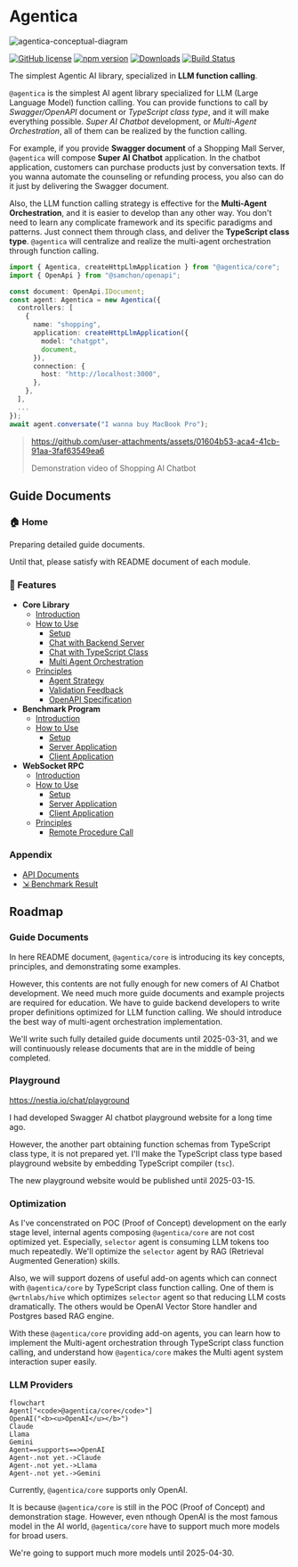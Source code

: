 # Agentica
![agentica-conceptual-diagram](https://github.com/user-attachments/assets/d7ebbd1f-04d3-4b0d-9e2a-234e29dd6c57)

[![GitHub license](https://img.shields.io/badge/license-MIT-blue.svg)](https://github.com/wrtnlabs/agentica/blob/master/LICENSE)
[![npm version](https://img.shields.io/npm/v/@agentica/core.svg)](https://www.npmjs.com/package/@agentica/core)
[![Downloads](https://img.shields.io/npm/dm/@agentica/core.svg)](https://www.npmjs.com/package/@agentica/core)
[![Build Status](https://github.com/wrtnlabs/agentica/workflows/build/badge.svg)](https://github.com/wrtnlabs/agentica/actions?query=workflow%3Abuild)

The simplest Agentic AI library, specialized in **LLM function calling**.

`@agentica` is the simplest AI agent library specialized for LLM (Large Language Model) function calling. You can provide functions to call by *Swagger/OpenAPI* document or *TypeScript class type*, and it will make everything possible. *Super AI Chatbot* development, or *Multi-Agent Orchestration*, all of them can be realized by the function calling.

For example, if you provide **Swagger document** of a Shopping Mall Server, `@agentica` will compose **Super AI Chatbot** application. In the chatbot application, customers can purchase products just by conversation texts. If you wanna automate the counseling or refunding process, you also can do it just by delivering the Swagger document.

Also, the LLM function calling strategy is effective for the **Multi-Agent Orchestration**, and it is easier to develop than any other way. You don't need to learn any complicate framework and its specific paradigms and patterns. Just connect them through class, and deliver the **TypeScript class type**. `@agentica` will centralize and realize the multi-agent orchestration through function calling.

```typescript
import { Agentica, createHttpLlmApplication } from "@agentica/core";
import { OpenApi } from "@samchon/openapi";

const document: OpenApi.IDocument;
const agent: Agentica = new Agentica({
  controllers: [
    {
      name: "shopping",
      application: createHttpLlmApplication({
        model: "chatgpt",
        document,
      }),
      connection: {
        host: "http://localhost:3000",
      },
    },
  ],
  ...
});
await agent.conversate("I wanna buy MacBook Pro");
```

> https://github.com/user-attachments/assets/01604b53-aca4-41cb-91aa-3faf63549ea6
>
> Demonstration video of Shopping AI Chatbot

<!-- To do: re-capture demonstration video with Wrtnlabs title -->




## Guide Documents
### 🏠 Home
Preparing detailed guide documents.

Until that, please satisfy with README document of each module.

### 📖 Features
- **Core Library**
  - [Introduction](https://github.com/wrtnlabs/agentica/tree/main/packages/core)
  - [How to Use](https://github.com/wrtnlabs/agentica/tree/main/packages/core#how-to-use)
    - [Setup](https://github.com/wrtnlabs/agentica/tree/main/packages/core#setup)
    - [Chat with Backend Server](https://github.com/wrtnlabs/agentica/tree/main/packages/core#chat-with-backend-server)
    - [Chat with TypeScript Class](https://github.com/wrtnlabs/agentica/tree/main/packages/core#chat-with-typescript-class)
    - [Multi Agent Orchestration](https://github.com/wrtnlabs/agentica/tree/main/packages/core#multi-agent-orchestration)
  - [Principles](https://github.com/wrtnlabs/agentica/tree/main/packages/core#principles)
    - [Agent Strategy](https://github.com/wrtnlabs/agentica/tree/main/packages/core#agent-strategy)
    - [Validation Feedback](https://github.com/wrtnlabs/agentica/tree/main/packages/core#validation-feedback)
    - [OpenAPI Specification](https://github.com/wrtnlabs/agentica/tree/main/packages/core#openapi-specification)
- **Benchmark Program**
  - [Introduction](https://github.com/wrtnlabs/agentica/tree/main/packages/rpc)
  - [How to Use](https://github.com/wrtnlabs/agentica/tree/main/packages/rpc#how-to-use)
    - [Setup](https://github.com/wrtnlabs/agentica/tree/main/packages/rpc#setup)
    - [Server Application](https://github.com/wrtnlabs/agentica/tree/main/packages/rpc#server-application)
    - [Client Application](https://github.com/wrtnlabs/agentica/tree/main/packages/rpc#client-application)
- **WebSocket RPC**
  - [Introduction](https://github.com/wrtnlabs/agentica/tree/main/packages/rpc#introduction)
  - [How to Use](https://github.com/wrtnlabs/agentica/tree/main/packages/rpc#how-to-use)
    - [Setup](https://github.com/wrtnlabs/agentica/tree/main/packages/rpc#setup)
    - [Server Application](https://github.com/wrtnlabs/agentica/tree/main/packages/rpc#server-application)
    - [Client Application](https://github.com/wrtnlabs/agentica/tree/main/packages/rpc#client-application)
  - [Principles](https://github.com/wrtnlabs/agentica/tree/main/packages/rpc#principles)
    - [Remote Procedure Call](https://github.com/wrtnlabs/agentica/tree/main/packages/rpc#remote-procedure-call)

### Appendix
  - [API Documents](http://wrtnlabs.github.io/agentica/api)
  - [⇲ Benchmark Result](https://github.com/wrtnlabs/agentica/tree/main/test/examples/benchmarks/select)




## Roadmap
### Guide Documents
In here README document, `@agentica/core` is introducing its key concepts, principles, and demonstrating some examples. 

However, this contents are not fully enough for new comers of AI Chatbot development. We need much more guide documents and example projects are required for education. We have to guide backend developers to write proper definitions optimized for LLM function calling. We should introduce the best way of multi-agent orchestration implementation.

We'll write such fully detailed guide documents until 2025-03-31, and we will continuously release documents that are in the middle of being completed.

### Playground
https://nestia.io/chat/playground

I had developed Swagger AI chatbot playground website for a long time ago.

However, the another part obtaining function schemas from TypeScript class type, it is not prepared yet. I'll make the TypeScript class type based playground website by embedding TypeScript compiler (`tsc`).

The new playground website would be published until 2025-03-15.

### Optimization
As I've concenstrated on POC (Proof of Concept) development on the early stage level, internal agents composing `@agentica/core` are not cost optimized yet. Especially, `selector` agent is consuming LLM tokens too much repeatedly. We'll optimize the `selector` agent by RAG (Retrieval Augmented Generation) skills.

Also, we will support dozens of useful add-on agents which can connect with `@agentica/core` by TypeScript class function calling. One of them is `@wrtnlabs/hive` which optimizes `selector` agent so that reducing LLM costs dramatically. The others would be OpenAI Vector Store handler and Postgres based RAG engine.

With these `@agentica/core` providing add-on agents, you can learn how to implement the Multi-agent orchestration through TypeScript class function calling, and understand how `@agentica/core` makes the Multi agent system interaction super easily.

### LLM Providers
```mermaid
flowchart
Agent["<code>@agentica/core</code>"]
OpenAI("<b><u>OpenAI</u></b>")
Claude
Llama
Gemini
Agent==supports==>OpenAI
Agent-.not yet.->Claude
Agent-.not yet.->Llama
Agent-.not yet.->Gemini
```

Currently, `@agentica/core` supports only OpenAI. 

It is because `@agentica/core` is still in the POC (Proof of Concept) and demonstration stage. However, even nthough OpenAI is the most famous model in the AI world, `@agentica/core` have to support much more models for broad users.

We're going to support much more models until 2025-04-30.
